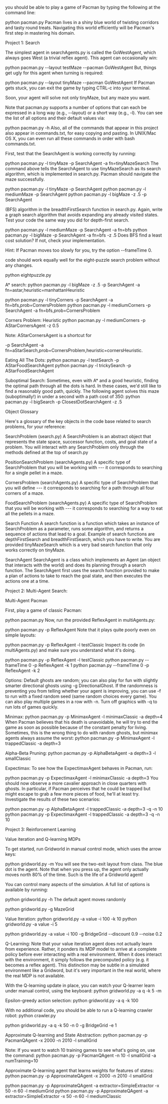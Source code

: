 you should be able to play a game of Pacman by typing the following at the command line:

python pacman.py
Pacman lives in a shiny blue world of twisting corridors and tasty round treats. Navigating this world efficiently will be Pacman's first step in mastering his domain.







Project 1: Search

The simplest agent in searchAgents.py is called the GoWestAgent, which always goes West (a trivial reflex agent). This agent can occasionally win:

python pacman.py --layout testMaze --pacman GoWestAgent
But, things get ugly for this agent when turning is required:

python pacman.py --layout tinyMaze --pacman GoWestAgent
If Pacman gets stuck, you can exit the game by typing CTRL-c into your terminal.

Soon, your agent will solve not only tinyMaze, but any maze you want.

Note that pacman.py supports a number of options that can each be expressed in a long way (e.g., --layout) or a short way (e.g., -l). You can see the list of all options and their default values via:

python pacman.py -h
Also, all of the commands that appear in this project also appear in commands.txt, for easy copying and pasting. In UNIX/Mac OS X, you can even run all these commands in order with bash commands.txt.

First, test that the SearchAgent is working correctly by running:

python pacman.py -l tinyMaze -p SearchAgent -a fn=tinyMazeSearch
The command above tells the SearchAgent to use tinyMazeSearch as its search algorithm, which is implemented in search.py. Pacman should navigate the maze successfully.

python pacman.py -l tinyMaze -p SearchAgent
python pacman.py -l mediumMaze -p SearchAgent
python pacman.py -l bigMaze -z .5 -p SearchAgent

(BFS) algorithm in the breadthFirstSearch function in search.py. Again, write a graph search algorithm that avoids expanding any already visited states. Test your code the same way you did for depth-first search.

python pacman.py -l mediumMaze -p SearchAgent -a fn=bfs
python pacman.py -l bigMaze -p SearchAgent -a fn=bfs -z .5
Does BFS find a least cost solution? If not, check your implementation.

Hint: If Pacman moves too slowly for you, try the option --frameTime 0.

code should work equally well for the eight-puzzle search problem without any changes.

python eightpuzzle.py

A* search:
python pacman.py -l bigMaze -z .5 -p SearchAgent -a fn=astar,heuristic=manhattanHeuristic

python pacman.py -l tinyCorners -p SearchAgent -a fn=bfs,prob=CornersProblem
python pacman.py -l mediumCorners -p SearchAgent -a fn=bfs,prob=CornersProblem

Corners Problem: Heuristic
python pacman.py -l mediumCorners -p AStarCornersAgent -z 0.5

Note: AStarCornersAgent is a shortcut for

-p SearchAgent -a fn=aStarSearch,prob=CornersProblem,heuristic=cornersHeuristic.


Eating All The Dots:
python pacman.py -l testSearch -p AStarFoodSearchAgent
python pacman.py -l trickySearch -p AStarFoodSearchAgent

Suboptimal Search:
Sometimes, even with A* and a good heuristic, finding the optimal path through all the dots is hard. In these cases, we'd still like to find a reasonably good path, quickly.
The following agent solves this maze (suboptimally!) in under a second with a path cost of 350:
python pacman.py -l bigSearch -p ClosestDotSearchAgent -z .5 

Object Glossary

Here's a glossary of the key objects in the code base related to search problems, for your reference:

SearchProblem (search.py)
A SearchProblem is an abstract object that represents the state space, successor function, costs, and goal state of a problem. You will interact with any SearchProblem only through the methods defined at the top of search.py

PositionSearchProblem (searchAgents.py)
A specific type of SearchProblem that you will be working with --- it corresponds to searching for a single pellet in a maze.

CornersProblem (searchAgents.py)
A specific type of SearchProblem that you will define --- it corresponds to searching for a path through all four corners of a maze.

FoodSearchProblem (searchAgents.py)
A specific type of SearchProblem that you will be working with --- it corresponds to searching for a way to eat all the pellets in a maze.

Search Function
A search function is a function which takes an instance of SearchProblem as a parameter, runs some algorithm, and returns a sequence of actions that lead to a goal. Example of search functions are depthFirstSearch and breadthFirstSearch, which you have to write. You are provided tinyMazeSearch which is a very bad search function that only works correctly on tinyMaze.

SearchAgent
SearchAgent is a class which implements an Agent (an object that interacts with the world) and does its planning through a search function. The SearchAgent first uses the search function provided to make a plan of actions to take to reach the goal state, and then executes the actions one at a time.















Project 2: Multi-Agent Search:

Multi-Agent Pacman

First, play a game of classic Pacman:

python pacman.py
Now, run the provided ReflexAgent in multiAgents.py:

python pacman.py -p ReflexAgent
Note that it plays quite poorly even on simple layouts:

python pacman.py -p ReflexAgent -l testClassic
Inspect its code (in multiAgents.py) and make sure you understand what it's doing.

python pacman.py -p ReflexAgent -l testClassic
python pacman.py --frameTime 0 -p ReflexAgent -k 1
python pacman.py --frameTime 0 -p ReflexAgent -k 2

Options: Default ghosts are random; you can also play for fun with slightly smarter directional ghosts using -g DirectionalGhost. If the randomness is preventing you from telling whether your agent is improving, you can use -f to run with a fixed random seed (same random choices every game). You can also play multiple games in a row with -n. Turn off graphics with -q to run lots of games quickly.

Minimax:
python pacman.py -p MinimaxAgent -l minimaxClassic -a depth=4
When Pacman believes that his death is unavoidable, he will try to end the game as soon as possible because of the constant penalty for living. Sometimes, this is the wrong thing to do with random ghosts, but minimax agents always assume the worst:
python pacman.py -p MinimaxAgent -l trappedClassic -a depth=3

Alpha-Beta Pruning:
python pacman.py -p AlphaBetaAgent -a depth=3 -l smallClassic

Expectimax:
To see how the ExpectimaxAgent behaves in Pacman, run:

python pacman.py -p ExpectimaxAgent -l minimaxClassic -a depth=3
You should now observe a more cavalier approach in close quarters with ghosts. In particular, if Pacman perceives that he could be trapped but might escape to grab a few more pieces of food, he'll at least try. Investigate the results of these two scenarios:

python pacman.py -p AlphaBetaAgent -l trappedClassic -a depth=3 -q -n 10
python pacman.py -p ExpectimaxAgent -l trappedClassic -a depth=3 -q -n 10
















Project 3: Reinforcement Learning

Value iteration and Q-learning
MDPs

To get started, run Gridworld in manual control mode, which uses the arrow keys:

python gridworld.py -m
You will see the two-exit layout from class. The blue dot is the agent. Note that when you press up, the agent only actually moves north 80% of the time. Such is the life of a Gridworld agent!

You can control many aspects of the simulation. A full list of options is available by running:

python gridworld.py -h
The default agent moves randomly

python gridworld.py -g MazeGrid


Value Iteration:
python gridworld.py -a value -i 100 -k 10
python gridworld.py -a value -i 5

python gridworld.py -a value -i 100 -g BridgeGrid --discount 0.9 --noise 0.2

Q-Learning:
Note that your value iteration agent does not actually learn from experience. Rather, it ponders its MDP model to arrive at a complete policy before ever interacting with a real environment. When it does interact with the environment, it simply follows the precomputed policy (e.g. it becomes a reflex agent). This distinction may be subtle in a simulated environment like a Gridword, but it's very important in the real world, where the real MDP is not available.

With the Q-learning update in place, you can watch your Q-learner learn under manual control, using the keyboard:
python gridworld.py -a q -k 5 -m

Epsilon-greedy action selection:
python gridworld.py -a q -k 100 

With no additional code, you should be able to run a Q-learning crawler robot:
python crawler.py

python gridworld.py -a q -k 50 -n 0 -g BridgeGrid -e 1

Approximate Q-learning and State Abstraction:
python pacman.py -p PacmanQAgent -x 2000 -n 2010 -l smallGrid 

Note: If you want to watch 10 training games to see what's going on, use the command:
python pacman.py -p PacmanQAgent -n 10 -l smallGrid -a numTraining=10

Approximate Q-learning agent that learns weights for features of states:
python pacman.py -p ApproximateQAgent -x 2000 -n 2010 -l smallGrid 

python pacman.py -p ApproximateQAgent -a extractor=SimpleExtractor -x 50 -n 60 -l mediumGrid 
python pacman.py -p ApproximateQAgent -a extractor=SimpleExtractor -x 50 -n 60 -l mediumClassic 

